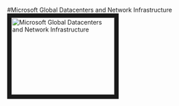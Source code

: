 #Microsoft Global Datacenters and Network Infrastructure  
<a href="http://www.youtube.com/watch?feature=player_embedded&v=bqZrejosqWU" target="_blank"><img src="http://img.youtube.com/vi/bqZrejosqWU/0.jpg" alt="Microsoft Global Datacenters and Network Infrastructure" width="240" height="180" border="10" /></a>
